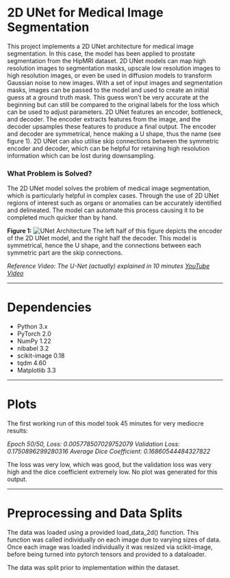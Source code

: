 # 2D UNet for Medical Image Segmentation

This project implements a 2D UNet architecture for medical image segmentation. In this case, the model has been applied to prostate segmentation from the HipMRI dataset. 2D UNet models can map high resolution images to segmentation masks, upscale low resolution images to high resolution images, or even be used in diffusion models to transform Gaussian noise to new images. With a set of input images and segmentation masks, images can be passed to the model and used to create an initial guess at a ground truth mask. This guess won't be very accurate at the beginning but can still be compared to the original labels for the loss which can be used to adjust parameters. 2D UNet features an encoder, bottleneck, and decoder. The encoder extracts features from the image, and the decoder upsamples these features to produce a final output. The encoder and decoder are symmetrical, hence making a U shape, thus the name (see figure 1). 2D UNet can also utilise skip connections between the symmetric encoder and decoder, which can be helpful for retaining high resolution information which can be lost during downsampling.

### What Problem is Solved?

The 2D UNet model solves the problem of medical image segmentation, which is particularly helpful in complex cases. Through the use of 2D UNet regions of interest such as organs or anomalies can be accurately identified and delineated. The model can automate this process causing it to be completed much quicker than by hand.

**Figure 1:**
![UNet Architecture](https://miro.medium.com/v2/resize:fit:1400/1*f7YOaE4TWubwaFF7Z1fzNw.png)
The left half of this figure depicts the encoder of the 2D UNet model, and the right half the decoder. This model is symmetrical, hence the U shape, and the connections between each symmetric part are the skip connections.

*Reference Video: The U-Net (actually) explained in 10 minutes [YouTube Video](https://www.youtube.com/watch?v=NhdzGfB1q74)*

---

# Dependencies
- Python 3.x
- PyTorch 2.0
- NumPy 1.22
- nibabel 3.2
- scikit-image 0.18
- tqdm 4.60
- Matplotlib 3.3

---

# Plots
The first working run of this model took 45 minutes for very mediocre results:

*Epoch 50/50, Loss: 0.005778507029752079*
*Validation Loss: 0.1750896299280316*
*Average Dice Coefficient: 0.16860544484327822*

The loss was very low, which was good, but the validation loss was very high and the dice coefficient extremely low. No plot was generated for this output.

---

# Preprocessing and Data Splits
The data was loaded using a provided load_data_2d() function. This function was called individually on each image due to varying sizes of data. Once each image was loaded individually it was resized via scikit-image, before being turned into pytorch tensors and provided to a dataloader.

The data was split prior to implementation within the dataset.